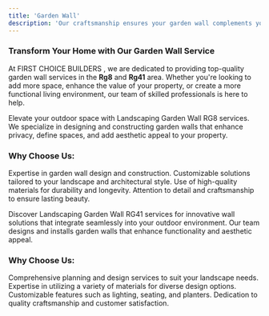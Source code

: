 ```yaml
---
title: 'Garden Wall'
description: 'Our craftsmanship ensures your garden wall complements your style and withstands the test of time.'
---
```


### Transform Your Home with Our Garden Wall Service
At FIRST CHOICE BUILDERS , we are dedicated to providing top-quality garden wall services in the **Rg8** and **Rg41** area. Whether you're looking to add more space, enhance the value of your property, or create a more functional living environment, our team of skilled professionals is here to help.


Elevate your outdoor space with Landscaping Garden Wall RG8 services. We specialize in designing and constructing garden walls that enhance privacy, define spaces, and add aesthetic appeal to your property.

### Why Choose Us:

Expertise in garden wall design and construction.
Customizable solutions tailored to your landscape and architectural style.
Use of high-quality materials for durability and longevity.
Attention to detail and craftsmanship to ensure lasting beauty.

Discover Landscaping Garden Wall RG41 services for innovative wall solutions that integrate seamlessly into your outdoor environment. Our team designs and installs garden walls that enhance functionality and aesthetic appeal.

### Why Choose Us:

Comprehensive planning and design services to suit your landscape needs.
Expertise in utilizing a variety of materials for diverse design options.
Customizable features such as lighting, seating, and planters.
Dedication to quality craftsmanship and customer satisfaction.